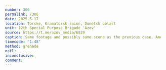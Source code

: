 ```yaml
---
number: 306
permalink: /306
date: 2025-5-17
location: Torske, Kramatorsk raion, Donetsk oblast
unit: 12th Special Purpose Brigade 'Azov'
source: https://t.me/azov_media/6829
caption: Same footage and possibly same scene as the previous case. Another Russian appears to detonate grenade under himself while something is burning besides him and drone passing by
timecode: "1:48"
method: grenade
nsfl: 
inconclusive: 
comment: 
---
```

<script async src="https://telegram.org/js/telegram-widget.js?22" data-telegram-post="azov_media/6829" data-width="100%"></script>